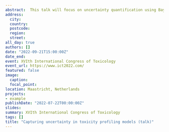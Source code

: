 ```yaml
---
abstract:  This talk will focus on uncertainty quantification using Bayesian approaches, and showcase applications to liver- and cardio-toxicity predictions.
address:
  city: 
  country: 
  postcode: 
  region: 
  street: 
all_day: true
authors: []
date: "2022-09-21T15:00:00Z"
date_end: 
event: XVIth International Congress of Toxicology
event_url: https://www.ict2022.com/
featured: false
image:
  caption: 
  focal_point: 
location: Maastricht, Netherlands
projects:
- example
publishDate: "2022-07-22T00:00:00Z"
slides: 
summary: XVIth International Congress of Toxicology
tags: []
title: "Capturing uncertainty in toxicity profiling models (talk)"
---
```

